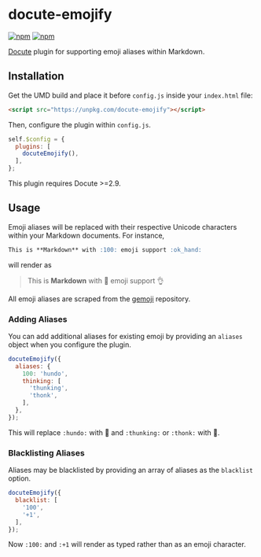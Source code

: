 # docute-emojify
[![npm](https://img.shields.io/npm/v/docute-emojify.svg?style=flat-square)](https://www.npmjs.com/package/docute-emojify)
[![npm](https://img.shields.io/npm/dm/docute-emojify.svg?style=flat-square)](https://www.npmjs.com/package/docute-emojify)

[Docute](https://docute.js.org) plugin for supporting emoji aliases within Markdown.

## Installation
Get the UMD build and place it before `config.js` inside your `index.html` file:

```html
<script src="https://unpkg.com/docute-emojify"></script>
```

Then, configure the plugin within `config.js`.

```js
self.$config = {
  plugins: [
    docuteEmojify(),
  ],
};
```

This plugin requires Docute >=2.9.

## Usage
Emoji aliases will be replaced with their respective Unicode characters within your Markdown documents. For instance,

```markdown
This is **Markdown** with :100: emoji support :ok_hand:
```

will render as

> This is **Markdown** with 💯 emoji support 👌

All emoji aliases are scraped from the [gemoji](https://github.com/github/gemoji) repository.

### Adding Aliases
You can add additional aliases for existing emoji by providing an `aliases` object when you configure the plugin.

```js
docuteEmojify({
  aliases: {
    100: 'hundo',
    thinking: [
      'thunking',
      'thonk',
    ],
  },
});
```

This will replace `:hundo:` with 💯 and `:thunking:` or `:thonk:` with 🤔.

### Blacklisting Aliases
Aliases may be blacklisted by providing an array of aliases as the `blacklist` option.

```js
docuteEmojify({
  blacklist: [
    '100',
    '+1',
  ],
});
```

Now `:100:` and `:+1` will render as typed rather than as an emoji character.
